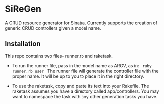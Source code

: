 # SiReGen
A CRUD resource generator for Sinatra. Currently supports the creation of generic CRUD controllers given a model name.

## Installation
  This repo contains two files- runner.rb and raketask. 
  
  * To run the runner file, pass in the model name as ARGV, as in:
  <code> ruby runner.rb user </code>
  The runner file will generate the controller file with the proper name. It will be up to you to place it in the right directory.

  * To use the raketask, copy and paste its text into your Rakefile. The raketask assumes you have a directory called app/controllers. You may want to namespace the task with any other generation tasks you have.
